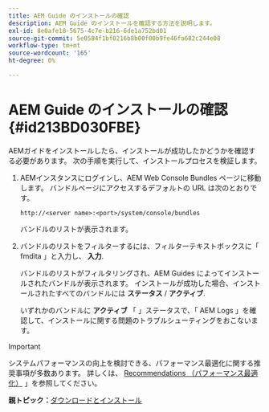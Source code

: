 ```yaml
---
title: AEM Guide のインストールの確認
description: AEM Guide のインストールを確認する方法を説明します。
exl-id: 8e0afe18-5675-4c7e-b216-6de1a752bd01
source-git-commit: 5e0584f1bf0216b8b00f00b9fe46fa682c244e08
workflow-type: tm+mt
source-wordcount: '165'
ht-degree: 0%

---
```


# AEM Guide のインストールの確認 {#id213BD030FBE}

AEMガイドをインストールしたら、インストールが成功したかどうかを確認する必要があります。 次の手順を実行して、インストールプロセスを検証します。

1. AEMインスタンスにログインし、AEM Web Console Bundles ページに移動します。 バンドルページにアクセスするデフォルトの URL は次のとおりです。

   ```http
   http://<server name>:<port>/system/console/bundles
   ```

   バンドルのリストが表示されます。

1. バンドルのリストをフィルターするには、フィルターテキストボックスに「 fmdita 」と入力し、 **入力**.

   バンドルのリストがフィルタリングされ、AEM Guides によってインストールされたバンドルが表示されます。 インストールが成功した場合、インストールされたすべてのバンドルには **ステータス** / **アクティブ**.

   いずれかのバンドルに **アクティブ** 「 」ステータスで、「 AEM Logs 」を確認して、インストールに関する問題のトラブルシューティングをおこないます。


>[!IMPORTANT]
>
> システムパフォーマンスの向上を検討できる、パフォーマンス最適化に関する推奨事項が多数あります。 詳しくは、 [Recommendations （パフォーマンス最適化）](download-install-recommend-perf-optimiz.md#) 」を参照してください。

**親トピック：**[&#x200B;ダウンロードとインストール](download-install.md)
